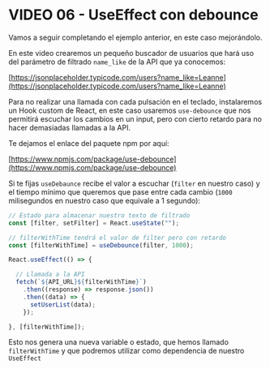 # VIDEO 06 - UseEffect con debounce

Vamos a seguir completando el ejemplo anterior, en este caso mejorándolo.

En este video crearemos un pequeño buscador de usuarios que hará uso del parámetro de filtrado `name_like` de la API que ya conocemos:

[https://jsonplaceholder.typicode.com/users?name_like=Leanne](https://jsonplaceholder.typicode.com/users?name_like=Leanne)

Para no realizar una llamada con cada pulsación en el teclado, instalaremos un Hook custom de React, en este caso usaremos `use-debounce` que nos permitirá escuchar los cambios en un input, pero con cierto retardo para no hacer demasiadas llamadas a la API.

Te dejamos el enlace del paquete npm por aquí:

[https://www.npmjs.com/package/use-debounce](https://www.npmjs.com/package/use-debounce)

Si te fijas `useDebaunce` recibe el valor a escuchar (`filter` en nuestro caso) y el tiempo mínimo que queremos que pase entre cada cambio (`1000` milisegundos en nuestro caso que equivale a 1 segundo):

```jsx
// Estado para almacenar nuestro texto de filtrado
const [filter, setFilter] = React.useState("");

// filterWithTime tendrá el valor de filter pero con retardo
const [filterWithTime] = useDebounce(filter, 1000);

React.useEffect(() => {

  // Llamada a la API
  fetch(`${API_URL}${filterWithTime}`)
    .then((response) => response.json())
    .then((data) => {
      setUserList(data);
    });

}, [filterWithTime]);
```

Esto nos genera una nueva variable o estado, que hemos llamado `filterWithTime` y que podremos utilizar como dependencia de nuestro `UseEffect`
